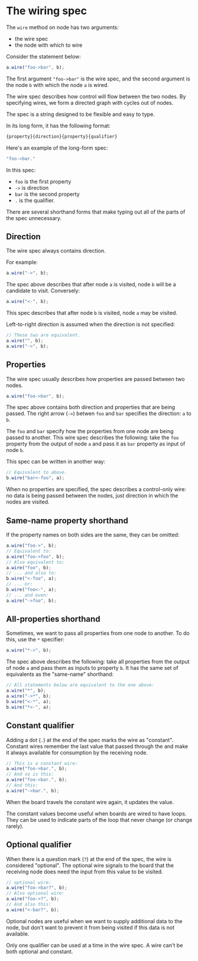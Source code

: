 # The wiring spec

The `wire` method on node has two arguments:

- the wire spec
- the node with which to wire

Consider the statement below:

```js
a.wire("foo->bar", b);
```

The first argument `"foo->bar"` is the wire spec, and the second argument is the node `b` with which the node `a` is wired.

The wire spec describes how control will flow between the two nodes. By specifying wires, we form a directed graph with cycles out of nodes.

The spec is a string designed to be flexible and easy to type.

In its long form, it has the following format:

```r
{property}{direction}{property}{qualifier}
```

Here's an example of the long-form spec:

```sh
"foo->bar."
```

In this spec:

- `foo` is the first property
- `->` is direction
- `bar` is the second property
- `.` is the qualifier.

There are several shorthand forms that make typing out all of the parts of the spec unnecessary.

## Direction

The wire spec always contains direction.

For example:

```js
a.wire("->", b);
```

The spec above describes that after node `a` is visited, node `b` will be a candidate to visit. Conversely:

```js
a.wire("<-", b);
```

This spec describes that after node `b` is visited, node `a` may be visited.

Left-to-right direction is assumed when the direction is not specified:

```js
// These two are equivalent.
a.wire("", b);
a.wire("->", b);
```

## Properties

The wire spec usually describes how properties are passed between two nodes.

```js
a.wire("foo->bar", b);
```

The spec above contains both direction and properties that are being passed. The right arrow (`->`) betwen `foo` and `bar` specifies the direction: `a` to `b`.

The `foo` and `bar` specify how the properties from one node are being passed to another. This wire spec describes the following: take the `foo` property from the output of node `a` and pass it as `bar` property as input of node `b`.

This spec can be written in another way:

```js
// Equivalent to above.
b.wire("bar<-foo", a);
```

When no properties are specified, the spec describes a control-only wire: no data is being passed between the nodes, just direction in which the nodes are visited.

## Same-name property shorthand

If the property names on both sides are the same, they can be omitted:

```js
a.wire("foo->", b);
// Equivalent to:
a.wire("foo->foo", b);
// Also equivalent to:
a.wire("foo", b);
// ... and also to:
b.wire("<-foo", a);
// ... or:
b.wire("foo<-", a);
// ... and even:
a.wire("->foo", b);
```

## All-properties shorthand

Sometimes, we want to pass all properties from one node to another. To do this, use the `*` specifier:

```js
a.wire("*->", b);
```

The spec above describes the following: take all properties from the output of node `a` and pass them as inputs to property `b`. It has the same set of equivalents as the "same-name" shorthand:

```js
// All statements below are equivalent to the one above:
a.wire("*", b);
a.wire("->*", b);
b.wire("<-*", a);
b.wire("*<-", a);
```

## Constant qualifier

Adding a dot (`.`) at the end of the spec marks the wire as "constant". Constant wires remember the last value that passed through the and make it always available for consumption by the receiving node.

```js
// This is a constant wire:
a.wire("foo->bar.", b);
// And so is this:
a.wire("foo->bar.", b);
// And this:
a.wire("->bar.", b);
```

When the board travels the constant wire again, it updates the value.

The constant values become useful when boards are wired to have loops. They can be used to indicate parts of the loop that never change (or change rarely).

## Optional qualifier

When there is a question mark (`?`) at the end of the spec, the wire is considered "optional". The optional wire signals to the board that the receiving node does need the input from this value to be visited.

```js
// optional wire:
a.wire("foo->bar?", b);
// Also optional wire:
a.wire("foo->?", b);
// And also this:
a.wire("<-bar?", b);
```

Optional nodes are useful when we want to supply additional data to the node, but don't want to prevent it from being visited if this data is not available.

Only one qualifier can be used at a time in the wire spec. A wire can't be both optional and constant.
